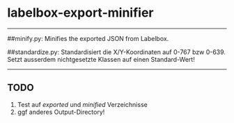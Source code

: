 # labelbox-export-minifier

---

##minify.py:
Minifies the exported JSON from Labelbox.

##standardize.py:
Standardisiert die X/Y-Koordinaten auf 0-767 bzw 0-639.
Setzt ausserdem nichtgesetzte Klassen auf einen Standard-Wert!

---

## TODO
1. Test auf *exported* und *minified* Verzeichnisse
2. ggf anderes Output-Directory!